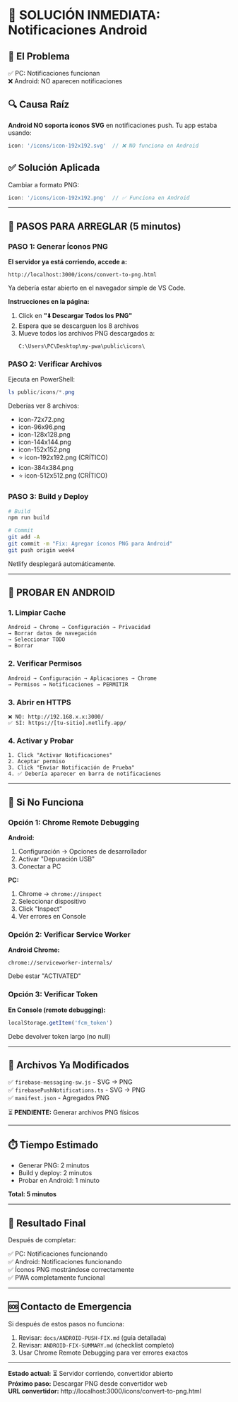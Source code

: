 # 📱 SOLUCIÓN INMEDIATA: Notificaciones Android

## 🎯 El Problema
✅ PC: Notificaciones funcionan  
❌ Android: NO aparecen notificaciones

## 🔍 Causa Raíz
**Android NO soporta íconos SVG** en notificaciones push. Tu app estaba usando:
```javascript
icon: '/icons/icon-192x192.svg'  // ❌ NO funciona en Android
```

## ✅ Solución Aplicada
Cambiar a formato PNG:
```javascript
icon: '/icons/icon-192x192.png'  // ✅ Funciona en Android
```

---

## 🚀 PASOS PARA ARREGLAR (5 minutos)

### PASO 1: Generar Íconos PNG

**El servidor ya está corriendo, accede a:**

```
http://localhost:3000/icons/convert-to-png.html
```

Ya debería estar abierto en el navegador simple de VS Code.

**Instrucciones en la página:**

1. Click en **"⬇️ Descargar Todos los PNG"**
2. Espera que se descarguen los 8 archivos
3. Mueve todos los archivos PNG descargados a:
   ```
   C:\Users\PC\Desktop\my-pwa\public\icons\
   ```

### PASO 2: Verificar Archivos

Ejecuta en PowerShell:
```powershell
ls public/icons/*.png
```

Deberías ver 8 archivos:
- icon-72x72.png
- icon-96x96.png
- icon-128x128.png
- icon-144x144.png
- icon-152x152.png
- ⭐ icon-192x192.png (CRÍTICO)
- icon-384x384.png
- ⭐ icon-512x512.png (CRÍTICO)

### PASO 3: Build y Deploy

```bash
# Build
npm run build

# Commit
git add -A
git commit -m "Fix: Agregar íconos PNG para Android"
git push origin week4
```

Netlify desplegará automáticamente.

---

## 📱 PROBAR EN ANDROID

### 1. Limpiar Cache
```
Android → Chrome → Configuración → Privacidad
→ Borrar datos de navegación
→ Seleccionar TODO
→ Borrar
```

### 2. Verificar Permisos
```
Android → Configuración → Aplicaciones → Chrome
→ Permisos → Notificaciones → PERMITIR
```

### 3. Abrir en HTTPS
```
❌ NO: http://192.168.x.x:3000/
✅ SÍ: https://[tu-sitio].netlify.app/
```

### 4. Activar y Probar
```
1. Click "Activar Notificaciones"
2. Aceptar permiso
3. Click "Enviar Notificación de Prueba"
4. ✅ Debería aparecer en barra de notificaciones
```

---

## 🔧 Si No Funciona

### Opción 1: Chrome Remote Debugging

**Android:**
1. Configuración → Opciones de desarrollador
2. Activar "Depuración USB"
3. Conectar a PC

**PC:**
1. Chrome → `chrome://inspect`
2. Seleccionar dispositivo
3. Click "Inspect"
4. Ver errores en Console

### Opción 2: Verificar Service Worker

**Android Chrome:**
```
chrome://serviceworker-internals/
```
Debe estar "ACTIVATED"

### Opción 3: Verificar Token

**En Console (remote debugging):**
```javascript
localStorage.getItem('fcm_token')
```
Debe devolver token largo (no null)

---

## 📝 Archivos Ya Modificados

✅ `firebase-messaging-sw.js` - SVG → PNG  
✅ `firebasePushNotifications.ts` - SVG → PNG  
✅ `manifest.json` - Agregados PNG  

⏳ **PENDIENTE:** Generar archivos PNG físicos

---

## ⏱️ Tiempo Estimado

- Generar PNG: 2 minutos
- Build y deploy: 2 minutos
- Probar en Android: 1 minuto

**Total: 5 minutos**

---

## 🎯 Resultado Final

Después de completar:

✅ PC: Notificaciones funcionando  
✅ Android: Notificaciones funcionando  
✅ Íconos PNG mostrándose correctamente  
✅ PWA completamente funcional  

---

## 🆘 Contacto de Emergencia

Si después de estos pasos no funciona:
1. Revisar: `docs/ANDROID-PUSH-FIX.md` (guía detallada)
2. Revisar: `ANDROID-FIX-SUMMARY.md` (checklist completo)
3. Usar Chrome Remote Debugging para ver errores exactos

---

**Estado actual:** ⏳ Servidor corriendo, convertidor abierto  
**Próximo paso:** Descargar PNG desde convertidor web  
**URL convertidor:** http://localhost:3000/icons/convert-to-png.html
